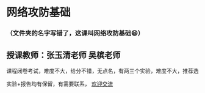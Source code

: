 # 网络攻防基础
###  （文件夹的名字写错了，这课叫网络攻防基础😄）
## 授课教师：张玉清老师 吴槟老师
课程闭卷考试，难度不大，给分不错，无点名，有两三个实验，难度不大，推荐选

实验+报告均有保留，有需要联系， [欢迎交流](https://github.com/XMF-7/UCAS-Courses-2025/blob/main/README.md)

